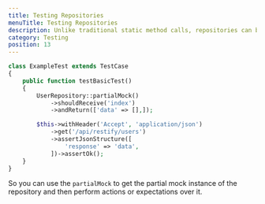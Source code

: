 ```yaml
---
title: Testing Repositories
menuTitle: Testing Repositories
description: Unlike traditional static method calls, repositories can be mocked. This provides a great advantage over traditional static methods and grants you the same testability you would have if you were using the dependency injection. When testing, you may often want to mock a call to a Restify repository in one of your controllers. For example, consider the following controller action
category: Testing
position: 13
---
```


```php
class ExampleTest extends TestCase
{
    public function testBasicTest()
    {
        UserRepository::partialMock()
            ->shouldReceive('index')
            ->andReturn(['data' => [],]);

        $this->withHeader('Accept', 'application/json')
            ->get('/api/restify/users')
            ->assertJsonStructure([
                'response' => 'data',
            ])->assertOk();
    }
}
```

So you can use the `partialMock` to get the partial mock instance of the repository and then perform actions or expectations over it.
